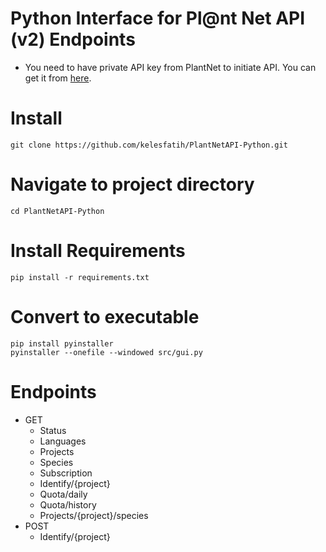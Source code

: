 # Python Interface for Pl@nt Net API (v2) Endpoints

- You need to have private API key from PlantNet to initiate API. You can get it from [here](https://my.plantnet.org/account/settings).

# Install
```
git clone https://github.com/kelesfatih/PlantNetAPI-Python.git
```
# Navigate to project directory
```
cd PlantNetAPI-Python
```
# Install Requirements
```
pip install -r requirements.txt
```
# Convert to executable
```
pip install pyinstaller
pyinstaller --onefile --windowed src/gui.py
```

# Endpoints
- GET
  * Status
  * Languages
  * Projects
  * Species
  * Subscription
  * Identify/{project}
  * Quota/daily
  * Quota/history
  * Projects/{project}/species
- POST
  * Identify/{project}
